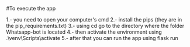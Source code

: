 #To execute the app 

1.- you need to open your computer's cmd
2.- install the pips (they are in the  pip_requirements.txt)
3.- using cd go to the directory where the folder Whatsapp-bot is located
4.- then activate the environment using .\venv\Scripts\activate
5.- after that you can run the app using flask run
